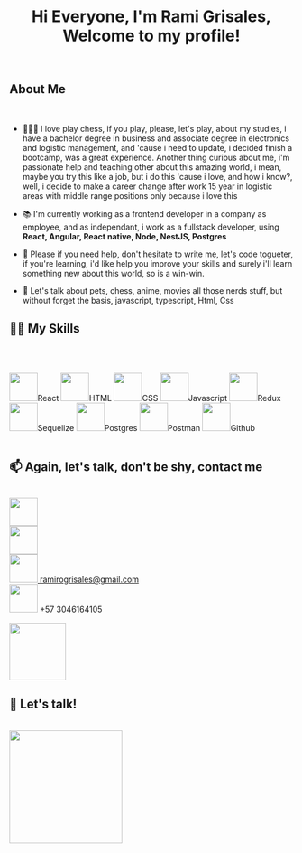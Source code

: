 <h1 align = 'center'>Hi Everyone, I'm Rami Grisales, Welcome to my profile!</h1>
<p align='left'></p>
<br/>

<p align='left'></p>

<h2 align = 'left'>About Me</h2>
<br/>

- 👨🏻‍💻 I love play chess, if you play, please, let's play, about my studies, i have a bachelor degree in business and associate degree in electronics and logistic management, and 'cause i need to update, i decided finish a bootcamp, was a great experience.  Another thing curious about me, i'm passionate help and teaching other about this amazing world, i mean, maybe you try this like a job, but i do this 'cause i love, and how i know?, well, i decide to make a career change after work 15 year in logistic areas with middle range positions only because i love this

- 📚  I'm currently working as a frontend developer in a company as employee, and as independant, i work as a fullstack developer, using <strong>React, Angular, React native, Node, NestJS, Postgres</strong>

- 🔎  Please if you need help, don't hesitate to write me, let's code togueter, if you're learning, i'd like help you improve your skills and surely i'll learn something new about this world, so is a win-win.

- 🦜  Let's talk about pets, chess, anime, movies all those nerds stuff, but without forget the basis, javascript, typescript, Html, Css

<p align='left'></p>
<h2 align = 'left'> 🥷🏻 My Skills</h2>
<br/>
<br/>

<img  width ='50px' src ='https://cdn.icon-icons.com/icons2/2415/PNG/512/react_original_wordmark_logo_icon_146375.png'>React</img>
<img  width ='50px' src ='https://cdn.icon-icons.com/icons2/2107/PNG/512/file_type_html_icon_130541.png'>HTML</img>
<img  width ='50px' src ='https://cdn.icon-icons.com/icons2/2107/PNG/512/file_type_css_icon_130661.png'>CSS</img>
<img  width ='50px' src ='https://cdn.icon-icons.com/icons2/2108/PNG/512/javascript_icon_130900.png'>Javascript</img>
<img  width ='50px' src ='https://cdn.icon-icons.com/icons2/2415/PNG/512/redux_original_logo_icon_146365.png'>Redux</img>
<img  width ='50px' src ='https://cdn.icon-icons.com/icons2/2415/PNG/512/sequelize_original_logo_icon_146348.png'>Sequelize</img>
<img  width ='50px' src ='https://cdn.icon-icons.com/icons2/2667/PNG/512/folder_postgres_icon_161286.png'>Postgres</img>
<img  width ='50px' src ='https://cdn.icon-icons.com/icons2/3053/PNG/512/postman_macos_bigsur_icon_189815.png'>Postman</img>
<img  width ='50px' src ='https://cdn.icon-icons.com/icons2/2415/PNG/512/github_original_wordmark_logo_icon_146506.png'>Github</img>
<br/>
<br/>


<p align='left'></p>
<h2 align = 'left'>📫  Again, let's talk, don't be shy, contact me</h2>
<br/>

<a href = 'https://www.linkedin.com/in/rami-grisales-62a086239/'>
    <img width ='50px' src ='https://cdn.icon-icons.com/icons2/805/PNG/512/linkedin_icon-icons.com_65929.png'></img>
</a>
<br/>
<a href = 'https://github.com/orimarselasirg'>
    <img width ='50px' src ='https://cdn.icon-icons.com/icons2/1996/PNG/512/code_development_github_open_source_programming_source_icon_123274.png'></img>
</a>
<br/>
<a href = 'ramirogrisales@gmail.com'>
    <img width ='50px' src ='https://cdn.icon-icons.com/icons2/1826/PNG/512/4202011emailgmaillogomailsocialsocialmedia-115677_115624.png'/> <span>ramirogrisales@gmail.com</span>
</a>
<br/>
<div>
<img width ='50px' src ='https://cdn.icon-icons.com/icons2/373/PNG/256/Whatsapp_37229.png'/> <span> +57 3046164105</span>
</div>
<br/>
<img  width ='100px' src ='https://raw.githubusercontent.com/ShahriarShafin/ShahriarShafin/main/Assets/handshake.gif'></img>

<p align='left'></p>
<h2 align = 'left'> 👯  Let's talk!</h2>
<br/>
<img width ='200px' src ='https://camo.githubusercontent.com/18a2fa2ff29bbb86a86819ec50536c3c38bc9fc0ca6b3d17ef48eaf50ea34983/68747470733a2f2f6d65646961312e67697068792e636f6d2f6d656469612f6475334a336358797a686a3735494f6776412f67697068792e6769663f6369643d65636630356534377832673033346939707a77747a7a7364337867673277396e723934743474666c6262676f33303038267269643d67697068792e676966'></img>


<!---
orimarselasirg/orimarselasirg is a ✨ special ✨ repository because its `README.md` (this file) appears on your GitHub profile.
You can click the Preview link to take a look at your changes.
--->

